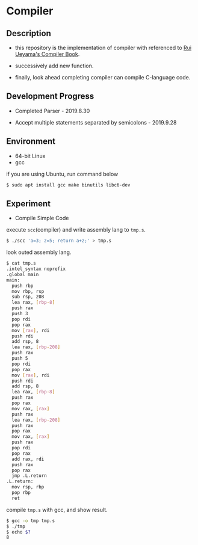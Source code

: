 # Compiler

## Description

- this repository is the implementation of compiler with referenced to [Rui Ueyama's Compiler Book](https://www.sigbus.info/compilerbook).

- successively add new function.

- finally, look ahead completing compiler can compile C-language code.

## Development Progress

- Completed Parser - 2019.8.30

- Accept multiple statements separated by semicolons - 2019.9.28

## Environment 

- 64-bit Linux
- gcc

if you are using Ubuntu, run command below

```bash
$ sudo apt install gcc make binutils libc6-dev
```

## Experiment

- Compile Simple Code

execute `scc`(compiler) and write assembly lang to `tmp.s`.

```bash
$ ./scc 'a=3; z=5; return a+z;' > tmp.s
```

look outed assembly lang.

```bash
$ cat tmp.s
.intel_syntax noprefix
.global main
main:
  push rbp
  mov rbp, rsp
  sub rsp, 208
  lea rax, [rbp-8]
  push rax
  push 3
  pop rdi
  pop rax
  mov [rax], rdi
  push rdi
  add rsp, 8
  lea rax, [rbp-208]
  push rax
  push 5
  pop rdi
  pop rax
  mov [rax], rdi
  push rdi
  add rsp, 8
  lea rax, [rbp-8]
  push rax
  pop rax
  mov rax, [rax]
  push rax
  lea rax, [rbp-208]
  push rax
  pop rax
  mov rax, [rax]
  push rax
  pop rdi
  pop rax
  add rax, rdi
  push rax
  pop rax
  jmp .L.return
.L.return:
  mov rsp, rbp
  pop rbp
  ret
```

compile `tmp.s` with gcc, and show result.

```bash
$ gcc -o tmp tmp.s
$ ./tmp
$ echo $?
8
```
